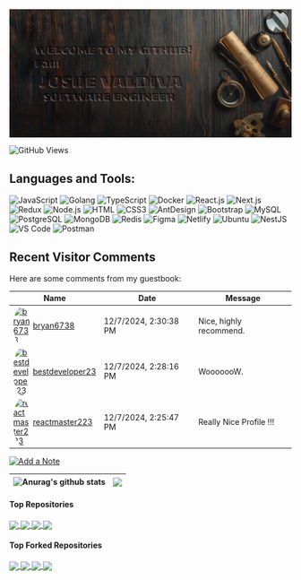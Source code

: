 <img align="center" src="./welcome.png" />

![GitHub Views](https://komarev.com/ghpvc/?username=LovelyDev829)


## Languages and Tools:

![JavaScript](https://img.shields.io/badge/JavaScript-F7DF1E?style=flat-square&logo=javascript&logoColor=black)
![Golang](https://img.shields.io/badge/Golang-F7F7F7?style=flat-square&logo=go&logoColor=00A7D0)
![TypeScript](https://img.shields.io/badge/TypeScript-007ACC?style=flat-square&logo=typescript&logoColor=white)
![Docker](https://img.shields.io/badge/Docker-0CC1F3?style=flat-square&logo=docker&logoColor=white)
![React.js](https://img.shields.io/badge/React.js-0081CB?style=flat-square&logo=react&logoColor=61DAFB)
![Next.js](https://img.shields.io/badge/Next.js-f7f7f7?style=flastic&logo=Next.js&logoColor=000000)
![Redux](https://img.shields.io/badge/Redux-black?style=flastic&logo=Redux&logoColor=764ABC)
![Node.js](https://img.shields.io/badge/Node.js-43853D?style=flat-square&logo=node.js&logoColor=white)
![HTML](https://img.shields.io/badge/HTML5-E34F26?style=flat-square&logo=html5&logoColor=white)
![CSS3](https://img.shields.io/badge/CSS3-1572B6?style=flat-square&logo=css3&logoColor=white)
![AntDesign](https://img.shields.io/badge/AntDesign-f7f7f7?style=flastic&logo=AntDesign&logoColor=0170FE)
![Bootstrap](https://img.shields.io/badge/Bootstrap-563D7C?style=flat-square&logo=bootstrap&logoColor=white)
![MySQL](https://img.shields.io/badge/MySQL-005C84?style=flat-square&logo=mysql&logoColor=white)
![PostgreSQL](https://img.shields.io/badge/PostgreSQL-31658D?style=flastic&logo=PostgreSQL&logoColor=white)
![MongoDB](https://img.shields.io/badge/MongoDB-F7F7F7?style=flat-square&logo=mongodb&logoColor=49A248)
![Redis](https://img.shields.io/badge/redis-%23DD0031.svg?&style=flat-square&logo=redis&logoColor=white)
![Figma](https://img.shields.io/badge/Figma-f7f7f7?style=flastic&logo=Figma&logoColor=F24E1E)
![Netlify](https://img.shields.io/badge/Netlify-00C7B7?style=flat-square&logo=netlify&logoColor=white)
![Ubuntu](https://img.shields.io/badge/Ubuntu-E05924?style=flat-square&logo=ubuntu&logoColor=black)
![NestJS](https://img.shields.io/badge/Nestjs-000000?style=flat-square&logo=nestjs&logoColor=D9224D)
![VS Code](https://img.shields.io/badge/VisualStudio-2C2B30?style=flastic&logo=VisualStudioCode&logoColor=007ACC)
![Postman](https://img.shields.io/badge/Postman-f7f7f7?style=flastic&logo=Postman&logoColor=FF6C37)


## Recent Visitor Comments
Here are some comments from my guestbook:

<!-- Guestbook -->
| Name | Date | Message |
|---|---|---|
| <a href="https://github.com/bryan6738" style="display: flex; align-items: center;"><img width="30" src="https://avatars.githubusercontent.com/u/140149575?s=24&u=f327fb5544257f1efd0db05dd24c3ffd495be4c6&v=4" alt="bryan6738" style="border-radius: 50%; margin-right: 5px;"/> bryan6738</a> |12/7/2024, 2:30:38 PM|Nice, highly recommend.|
| <a href="https://github.com/bestdeveloper23" style="display: flex; align-items: center;"><img width="30" src="https://avatars.githubusercontent.com/u/125925304?s=24&v=4" alt="bestdeveloper23" style="border-radius: 50%; margin-right: 5px;"/> bestdeveloper23</a> |12/7/2024, 2:28:16 PM|WooooooW.|
| <a href="https://github.com/reactmaster223" style="display: flex; align-items: center;"><img width="30" src="https://avatars.githubusercontent.com/u/97944031?s=24&v=4" alt="reactmaster223" style="border-radius: 50%; margin-right: 5px;"/> reactmaster223</a> |12/7/2024, 2:25:47 PM|Really Nice Profile !!!|
<!-- /Guestbook -->

[![Add a Note](https://img.shields.io/badge/Add%20a%20Note-Click%20Here-brightgreen)](https://github.com/LovelyDev829/LovelyDev829/issues/1)




| <img align="center" src="https://github-readme-stats.vercel.app/api?username=LovelyDev829&show_icons=true&include_all_commits=true&theme=transparent&hide_border=true" alt="Anurag's github stats" /> | <img align="center" src="https://github-readme-stats.vercel.app/api/top-langs/?username=LovelyDev829&layout=compact&theme=transparent&hide_border=true" /> |
| ------------- | ------------- |

#### Top Repositories

<a href="https://github.com/LovelyDev829/LovelyDev829.github.io">
  <img align="center" src="https://github-readme-stats.vercel.app/api/pin/?username=LovelyDev829&repo=LovelyDev829.github.io&theme=transparent" />
</a>
<a href="https://github.com/LovelyDev829/Josue.valdivia.portfolio">
  <img align="center" src="https://github-readme-stats.vercel.app/api/pin/?username=LovelyDev829&repo=Josue.valdivia.portfolio&theme=transparent" />
</a>
<a href="https://github.com/LovelyDev829/3d-manipulator">
  <img align="center" src="https://github-readme-stats.vercel.app/api/pin/?username=LovelyDev829&repo=3d-manipulator&theme=transparent" />
</a>
<a href="https://github.com/LovelyDev829/Go-github-auto-update">
  <img align="center" src="https://github-readme-stats.vercel.app/api/pin/?username=LovelyDev829&repo=Go-github-auto-update&theme=transparent" />
</a>


#### Top Forked Repositories

<a href="https://github.com/LovelyDev829/Deep-Live-Cam">
  <img align="center" src="https://github-readme-stats.vercel.app/api/pin/?username=LovelyDev829&repo=Deep-Live-Cam&theme=transparent" />
</a>
<a href="https://github.com/LovelyDev829/social-app">
  <img align="center" src="https://github-readme-stats.vercel.app/api/pin/?username=LovelyDev829&repo=social-app&theme=transparent" />
</a>
<a href="https://github.com/LovelyDev829/lobe-chat">
  <img align="center" src="https://github-readme-stats.vercel.app/api/pin/?username=LovelyDev829&repo=lobe-chat&theme=transparent" />
</a>
<a href="https://github.com/LovelyDev829/highest-paying-software-companies">
  <img align="center" src="https://github-readme-stats.vercel.app/api/pin/?username=LovelyDev829&repo=highest-paying-software-companies&theme=transparent" />
</a>


